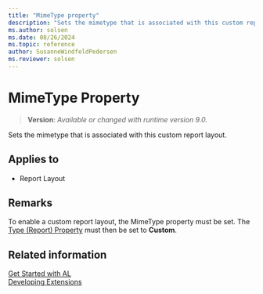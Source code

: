 ```yaml
---
title: "MimeType property"
description: "Sets the mimetype that is associated with this custom report layout."
ms.author: solsen
ms.date: 08/26/2024
ms.topic: reference
author: SusanneWindfeldPedersen
ms.reviewer: solsen
---
```

[//]: # (START>DO_NOT_EDIT)
[//]: # (IMPORTANT:Do not edit any of the content between here and the END>DO_NOT_EDIT.)
[//]: # (Any modifications should be made in the .xml files in the ModernDev repo.)
# MimeType Property
> **Version**: _Available or changed with runtime version 9.0._

Sets the mimetype that is associated with this custom report layout.

## Applies to
-   Report Layout

[//]: # (IMPORTANT: END>DO_NOT_EDIT)

## Remarks

To enable a custom report layout, the MimeType property must be set. The [Type (Report) Property](devenv-type-report-property.md) must then be set to **Custom**.

## Related information

[Get Started with AL](../devenv-get-started.md)  
[Developing Extensions](../devenv-dev-overview.md)  